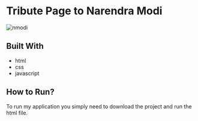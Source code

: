 # Tribute Page to Narendra Modi



![nmodi](https://user-images.githubusercontent.com/99082388/215327903-5511c775-1e4b-4f1f-b1c0-42401f47d2be.png)

## Built With

* html
* css
* javascript

## How to Run?

To run my application you simply need to download the project and run the html file.
